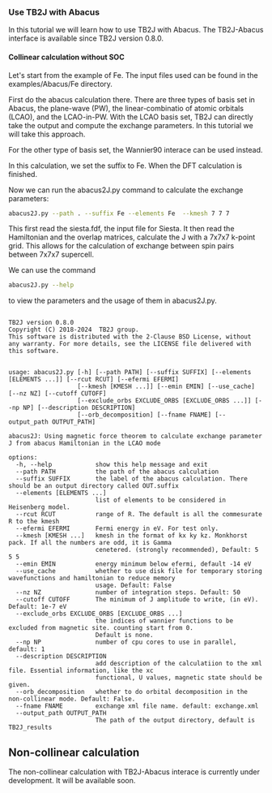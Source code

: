 ### Use TB2J with Abacus

In this tutorial we will learn how to use TB2J with Abacus.  The TB2J-Abacus interface is available since TB2J version 0.8.0.


#### Collinear calculation without SOC

Let's start from the example of Fe. The input files used can be found in the examples/Abacus/Fe directory. 

First do the abacus calculation there. There are three types of basis set in Abacus, the plane-wave (PW), the linear-combinatio of atomic orbitals (LCAO), and the LCAO-in-PW. With the LCAO basis set, TB2J can directly take the output and compute the exchange parameters. In this tutorial we will take this approach. 

For the other type of basis set, the Wannier90 interace can be used instead. 

 In this calculation, we set the suffix to Fe. When the DFT calculation is finished. 

Now we can run the abacus2J.py command to calculate the exchange parameters:

```bash
abacus2J.py --path . --suffix Fe --elements Fe  --kmesh 7 7 7
```

This first read the siesta.fdf, the input file for Siesta. It then read the Hamiltonian and the overlap matrices, calculate the J with a 7x7x7 k-point grid. This allows for the calculation of exchange between spin pairs between 7x7x7 supercell. 



We can use the command 

```bash
abacus2J.py --help
```

to view the parameters and the usage of them in abacus2J.py.  

```

TB2J version 0.8.0
Copyright (C) 2018-2024  TB2J group.
This software is distributed with the 2-Clause BSD License, without any warranty. For more details, see the LICENSE file delivered with this software.


usage: abacus2J.py [-h] [--path PATH] [--suffix SUFFIX] [--elements [ELEMENTS ...]] [--rcut RCUT] [--efermi EFERMI]
                   [--kmesh [KMESH ...]] [--emin EMIN] [--use_cache] [--nz NZ] [--cutoff CUTOFF]
                   [--exclude_orbs EXCLUDE_ORBS [EXCLUDE_ORBS ...]] [--np NP] [--description DESCRIPTION]
                   [--orb_decomposition] [--fname FNAME] [--output_path OUTPUT_PATH]

abacus2J: Using magnetic force theorem to calculate exchange parameter J from abacus Hamiltonian in the LCAO mode

options:
  -h, --help            show this help message and exit
  --path PATH           the path of the abacus calculation
  --suffix SUFFIX       the label of the abacus calculation. There should be an output directory called OUT.suffix
  --elements [ELEMENTS ...]
                        list of elements to be considered in Heisenberg model.
  --rcut RCUT           range of R. The default is all the commesurate R to the kmesh
  --efermi EFERMI       Fermi energy in eV. For test only.
  --kmesh [KMESH ...]   kmesh in the format of kx ky kz. Monkhorst pack. If all the numbers are odd, it is Gamma
                        cenetered. (strongly recommended), Default: 5 5 5
  --emin EMIN           energy minimum below efermi, default -14 eV
  --use_cache           whether to use disk file for temporary storing wavefunctions and hamiltonian to reduce memory
                        usage. Default: False
  --nz NZ               number of integration steps. Default: 50
  --cutoff CUTOFF       The minimum of J amplitude to write, (in eV). Default: 1e-7 eV
  --exclude_orbs EXCLUDE_ORBS [EXCLUDE_ORBS ...]
                        the indices of wannier functions to be excluded from magnetic site. counting start from 0.
                        Default is none.
  --np NP               number of cpu cores to use in parallel, default: 1
  --description DESCRIPTION
                        add description of the calculatiion to the xml file. Essential information, like the xc
                        functional, U values, magnetic state should be given.
  --orb_decomposition   whether to do orbital decomposition in the non-collinear mode. Default: False.
  --fname FNAME         exchange xml file name. default: exchange.xml
  --output_path OUTPUT_PATH
                        The path of the output directory, default is TB2J_results
```

Non-collinear calculation
-----------------------------------------

The non-collinear calculation with TB2J-Abacus interace is currently under development. It will be available soon. 

